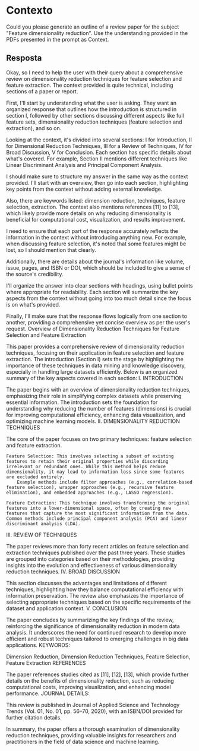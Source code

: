 # Contexto

Could you please generate an outline of a review paper for the subject "Feature dimensionality reduction".
Use the understanding provided in the PDFs presented in the prompt as Context.


## Resposta

<think> Okay, so I need to help the user with their query about a comprehensive review on dimensionality reduction techniques for feature selection and feature extraction. The context provided is quite technical, including sections of a paper or report.

First, I'll start by understanding what the user is asking. They want an organized response that outlines how the introduction is structured in section I, followed by other sections discussing different aspects like full feature sets, dimensionality reduction techniques (feature selection and extraction), and so on.

Looking at the context, it's divided into several sections: I for Introduction, II for Dimensional Reduction Techniques, III for a Review of Techniques, IV for Broad Discussion, V for Conclusion. Each section has specific details about what's covered. For example, Section II mentions different techniques like Linear Discriminant Analysis and Principal Component Analysis.

I should make sure to structure my answer in the same way as the context provided. I'll start with an overview, then go into each section, highlighting key points from the context without adding external knowledge.

Also, there are keywords listed: dimension reduction, techniques, feature selection, extraction. The context also mentions references [11] to [13], which likely provide more details on why reducing dimensionality is beneficial for computational cost, visualization, and results improvement.

I need to ensure that each part of the response accurately reflects the information in the context without introducing anything new. For example, when discussing feature selection, it's noted that some features might be lost, so I should mention that clearly.

Additionally, there are details about the journal's information like volume, issue, pages, and ISBN or DOI, which should be included to give a sense of the source's credibility.

I'll organize the answer into clear sections with headings, using bullet points where appropriate for readability. Each section will summarize the key aspects from the context without going into too much detail since the focus is on what's provided.

Finally, I'll make sure that the response flows logically from one section to another, providing a comprehensive yet concise overview as per the user's request. </think>
Overview of Dimensionality Reduction Techniques for Feature Selection and Feature Extraction

This paper provides a comprehensive review of dimensionality reduction techniques, focusing on their application in feature selection and feature extraction. The introduction (Section I) sets the stage by highlighting the importance of these techniques in data mining and knowledge discovery, especially in handling large datasets efficiently. Below is an organized summary of the key aspects covered in each section:
I. INTRODUCTION

The paper begins with an overview of dimensionality reduction techniques, emphasizing their role in simplifying complex datasets while preserving essential information. The introduction sets the foundation for understanding why reducing the number of features (dimensions) is crucial for improving computational efficiency, enhancing data visualization, and optimizing machine learning models.
II. DIMENSIONALITY REDUCTION TECHNIQUES

The core of the paper focuses on two primary techniques: feature selection and feature extraction.

    Feature Selection: This involves selecting a subset of existing features to retain their original properties while discarding irrelevant or redundant ones. While this method helps reduce dimensionality, it may lead to information loss since some features are excluded entirely.
        Example methods include filter approaches (e.g., correlation-based feature selection), wrapper approaches (e.g., recursive feature elimination), and embedded approaches (e.g., LASSO regression).

    Feature Extraction: This technique involves transforming the original features into a lower-dimensional space, often by creating new features that capture the most significant information from the data. Common methods include principal component analysis (PCA) and linear discriminant analysis (LDA).

III. REVIEW OF TECHNIQUES

The paper reviews more than forty recent articles on feature selection and extraction techniques published over the past three years. These studies are grouped into categories based on their methodologies, providing insights into the evolution and effectiveness of various dimensionality reduction techniques.
IV. BROAD DISCUSSION

This section discusses the advantages and limitations of different techniques, highlighting how they balance computational efficiency with information preservation. The review also emphasizes the importance of selecting appropriate techniques based on the specific requirements of the dataset and application context.
V. CONCLUSION

The paper concludes by summarizing the key findings of the review, reinforcing the significance of dimensionality reduction in modern data analysis. It underscores the need for continued research to develop more efficient and robust techniques tailored to emerging challenges in big data applications.
KEYWORDS:

Dimension Reduction, Dimension Reduction Techniques, Feature Selection, Feature Extraction
REFERENCES

The paper references studies cited as [11], [12], [13], which provide further details on the benefits of dimensionality reduction, such as reducing computational costs, improving visualization, and enhancing model performance.
JOURNAL DETAILS:

This review is published in Journal of Applied Science and Technology Trends (Vol. 01, No. 01, pp. 56–70, 2020), with an ISBN/DOI provided for further citation details.

In summary, the paper offers a thorough examination of dimensionality reduction techniques, providing valuable insights for researchers and practitioners in the field of data science and machine learning.